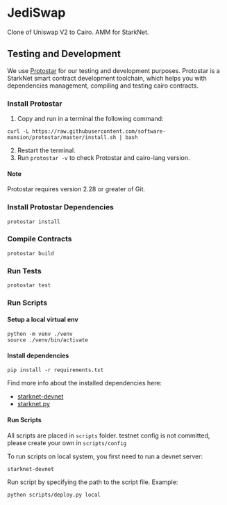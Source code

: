 # JediSwap

Clone of Uniswap V2 to Cairo. AMM for StarkNet.

## Testing and Development

We use [Protostar](https://docs.swmansion.com/protostar/) for our testing and development purposes. 
Protostar is a StarkNet smart contract development toolchain, which helps you with dependencies management, compiling and testing cairo contracts.
### Install Protostar


1. Copy and run in a terminal the following command:
```
curl -L https://raw.githubusercontent.com/software-mansion/protostar/master/install.sh | bash
```
2. Restart the terminal.
3. Run `protostar -v` to check Protostar and cairo-lang version.

#### Note 
Protostar requires version 2.28 or greater of Git.


### Install Protostar Dependencies
```
protostar install
```

### Compile Contracts
```
protostar build
```

### Run Tests
```
protostar test
```

### Run Scripts


#### Setup a local virtual env

```
python -m venv ./venv
source ./venv/bin/activate
```

#### Install dependencies
```
pip install -r requirements.txt
```

Find more info about the installed dependencies here:
* [starknet-devnet](https://github.com/Shard-Labs/starknet-devnet)
* [starknet.py](https://github.com/software-mansion/starknet.py)


#### Run Scripts

All scripts are placed in ```scripts``` folder. testnet config is not committed, please create your own in ```scripts/config```

To run scripts on local system, you first need to run a devnet server:
```
starknet-devnet
```

Run script by specifying the path to the script file. Example:
```
python scripts/deploy.py local
```